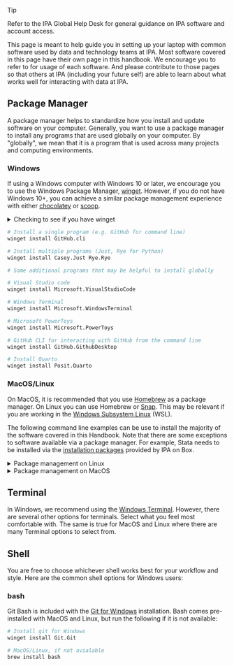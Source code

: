 <!--
---
title: "Computer Setup"
execute:
    eval: false
---
-->

> [!TIP]
> Refer to the IPA Global Help Desk for general guidance on IPA software and account
access.

This page is meant to help guide you in setting up your laptop with common software
used by data and technology teams at IPA. Most software covered in this page have
their own page in this handbook. We encourage you to refer to for usage of each
software. And please contribute to those pages so that others at IPA (including
your future self) are able to learn about what works well for interacting with
data at IPA.

## Package Manager

A package manager helps to standardize how you install and update software on
your computer. Generally, you want to use a package manager to install any programs
that are used globally on your computer. By "globally", we mean that it is a program
that is used across many projects and computing environments.

### Windows

If using a Windows computer with Windows 10 or later, we encourage you to use the
Windows Package Manager, [winget](https://learn.microsoft.com/en-us/windows/package-manager/winget/). However, if you do not have Windows 10+, you can achieve a similar package management experience with either
[chocolatey](https://chocolatey.org/) or [scoop](https://scoop.sh/).

<details>
<summary>Checking to see if you have winget</summary>

  1. Open Windows Powershell (See [PowerShell 101](https://learn.microsoft.com/en-us/powershell/scripting/learn/ps101/01-getting-started) if new to Windows PowerShell)
  1. Check to see if you have `winget` installed:
![Winget Version](images/software/winget-version.png)
  1. If you do not see a version number for `winget`. Follow the Microsoft instructions
  to [Install winget](https://learn.microsoft.com/en-us/windows/package-manager/winget/#install-winget)

</details>

```bash
# Install a single program (e.g. GitHub for command line)
winget install GitHub.cli

# Install multiple programs (Just, Rye for Python)
winget install Casey.Just Rye.Rye

# Some additional programs that may be helpful to install globally

# Visual Studio code
winget install Microsoft.VisualStudioCode

# Windows Terminal
winget install Microsoft.WindowsTerminal

# Microsoft PowerToys
winget install Microsoft.PowerToys

# GitHub CLI for interacting with GitHub from the command line
winget install GitHub.GithubDesktop

# Install Quarto
winget install Posit.Quarto

```

### MacOS/Linux

On MacOS, it is recommended that you use [Homebrew](https://brew.sh/) as
a package manager. On Linux you can use Homebrew or [Snap](https://snapcraft.io/).
This may be relevant if you are working in the [Windows Subsystem Linux](https://learn.microsoft.com/en-us/windows/wsl/) (WSL).

The following command line examples can be use to install the majority of the
software covered in this Handbook. Note that there are some exceptions to software
available via a package manager. For example, Stata needs to be installed via
the [installation packages](https://ipastorage.app.box.com/folder/129276324764?v=install-stata) provided by IPA on Box.

<details>
<summary>Package management on Linux</summary>

```bash
# Install a single program (e.g. GitHub for command line)
brew install gh

# Install multiple programs (Just, Rye for Python)
brew install just rye

# Some additional programs that may be helpful to install globally

# Visual Studio Code
# See installation instructions here: https://code.visualstudio.com/docs/setup/linux
sudo snap install code --classic

# Install Quarto
# download and install from https://quarto.org/docs/get-started/
# for example for verison v1.4.554, run:
curl -sfL https://github.com/quarto-dev/quarto-cli/releases/download/v1.4.554/quarto-v1.4.554-linux-amd64.deb  | sudo apt install ./quarto-v1.4.554-linux-amd64.deb
```

</details>

<details>
<summary>Package management on MacOS</summary>

```bash
# Install a single program (e.g. GitHub for command line)
brew install gh

# Install multiple programs (Just, Rye for Python)
brew install just rye

# Some additional programs that may be helpful to install globally

# Visual Studio Code
brew install --cask visual-studio-code

# GitHub GithubDesktop
brew install  --cask github

# Install Quarto
brew install --cask quarto
```

</details>

## Terminal

In Windows, we recommend using the [Windows Terminal](https://learn.microsoft.com/en-us/windows/terminal/).
However, there are several other options for terminals. Select what you feel most
comfortable with. The same is true for MacOS and Linux where there are many Terminal
options to select from.

## Shell

You are free to choose whichever shell works best for your workflow and style.
Here are the common shell options for Windows users:

### bash

Git Bash is included with the [Git for Windows](https://gitforwindows.org/) installation. Bash comes pre-installed with MacOS and Linux, but run the following if it is not available:

```bash
# Install git for Windows
winget install Git.Git

# MacOS/Linux, if not avialable
brew install bash
```
